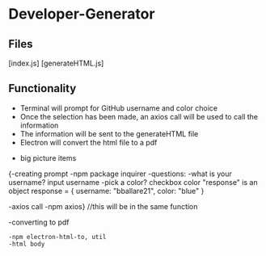 # Developer-Generator

## Files

   [index.js]
   [generateHTML.js]

## Functionality

   - Terminal will prompt for GitHub username and color choice
   - Once the selection has been made, an axios call will be used to call the information
   - The information will be sent to the generateHTML file
   - Electron will convert the html file to a pdf


* big picture items

 {-creating prompt
    -npm package inquirer
    -questions:
        -what is your username? input username
        -pick a color? checkbox color
        "response" is an object
      response = {
            username: "bballare21",
            color: "blue"
        }

            
 -axios call
    -npm axios} //this will be in the same function

 -converting to pdf

    -npm electron-html-to, util
    -html body

